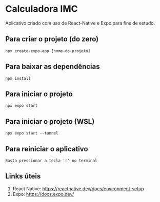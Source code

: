 # Calculadora IMC

Aplicativo criado com uso de React-Native e Expo para fins de estudo.

## Para criar o projeto (do zero)

    npx create-expo-app [nome-do-projeto]

## Para baixar as dependências

    npm install

## Para iniciar o projeto

    npx expo start

## Para iniciar o projeto (WSL)

    npx expo start --tunnel

## Para reiniciar o aplicativo

    Basta pressionar a tecla 'r' no terminal

## Links úteis

1. React Native: https://reactnative.dev/docs/environment-setup
2. Expo: https://docs.expo.dev/